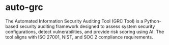 # auto-grc
The Automated Information Security Auditing Tool (GRC Tool) is a Python-based security auditing framework designed to assess system security configurations, detect vulnerabilities, and provide risk scoring using AI. The tool aligns with ISO 27001, NIST, and SOC 2 compliance requirements.
